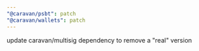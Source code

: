 ```yaml
---
"@caravan/psbt": patch
"@caravan/wallets": patch
---
```


update caravan/multisig dependency to remove a "real" version
